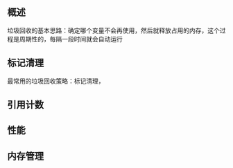## 概述

垃圾回收的基本思路：确定哪个变量不会再使用，然后就释放占用的内存，这个过程是周期性的，每隔一段时间就会自动运行

## 标记清理

最常用的垃圾回收策略：标记清理，

## 引用计数

## 性能

## 内存管理
